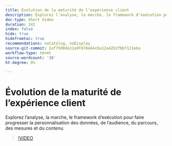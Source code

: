 ```yaml
---
title: Évolution de la maturité de l’expérience client
description: Explorez l’analyse, la marche, le framework d’exécution pour faire progresser la personnalisation des données, de l’audience, du parcours, des mesures et du contenu.
doc-type: Short Video
duration: 241
index: false
hide: true
hidefromtoc: true
recommendations: noCatalog, noDisplay
source-git-commit: 2af7500de12a9fd78e64c6a12a42b2fbbf121eba
workflow-type: tm+mt
source-wordcount: '38'
ht-degree: 0%

---
```



# Évolution de la maturité de l’expérience client

Explorez l’analyse, la marche, le framework d’exécution pour faire progresser la personnalisation des données, de l’audience, du parcours, des mesures et du contenu.

<!-- 85_S651_3442537_240_evolving-customer-experience-maturity -->
>[!VIDEO](https://video.tv.adobe.com/v/3458293/?learn=on&enablevpops=true)
